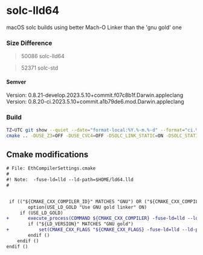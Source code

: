 # solc-lld64

macOS solc builds using better Mach-O Linker than the 'gnu gold' one


### Size Difference

> 50086 solc-lld64

> 52371 solc-std


#### Semver

Version: 0.8.21-develop.2023.5.10+commit.f07c8b1f.Darwin.appleclang
Version: 0.8.20-ci.2023.5.10+commit.a1b79de6.mod.Darwin.appleclang

### Build
```bash 
TZ=UTC git show --quiet --date="format-local:%Y.%-m.%-d" --format="ci.%cd" >prerelease.txt
cmake .. -DUSE_Z3=OFF -DUSE_CVC4=OFF -DSOLC_LINK_STATIC=ON -DSOLC_STATIC_STDLIBS=ON -DCMAKE_OSX_ARCHITECTURES='arm64' --fresh
```

## Cmake modifications 

```diff
# File: EthCompilerSettings.cmake
#
#! Note:  -fuse-ld=lld --ld-path=$HOME/ld64.lld
#


 if (("${CMAKE_CXX_COMPILER_ID}" MATCHES "GNU") OR ("${CMAKE_CXX_COMPILER_ID}" MATCHES "Clang"))
    	option(USE_LD_GOLD "Use GNU gold linker" ON)
	 if (USE_LD_GOLD)
+	 	execute_process(COMMAND ${CMAKE_CXX_COMPILER} -fuse-ld=lld --ld-path=$HOME/ld64.lld -Wl,--version ERROR_QUIET OUTPUT_VARIABLE LD_VERSION)
		if ("${LD_VERSION}" MATCHES "GNU gold")
+			set(CMAKE_CXX_FLAGS "${CMAKE_CXX_FLAGS} -fuse-ld=lld --ld-path=$HOME/ld64.lld")
		endif ()
	endif ()
endif ()
```
